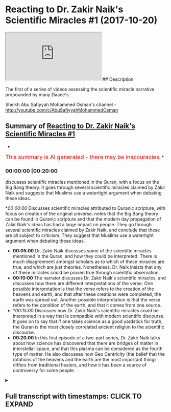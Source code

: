 # Reacting to Dr. Zakir Naik's Scientific Miracles #1 (2017-10-20)

<iframe loading='lazy' src='https://www.youtube.com/embed/3PWiCVjrOXE'></iframe>## Description

The first of a series of videos assessing the scientific miracle narrative propounded by many Daaee's . 

Sheikh Abu Safiyyah Mohammed Osman's channel - http://youtube.com/c/AbuSafiyyahMohammedOsman

## Summary of [Reacting to Dr. Zakir Naik's Scientific Miracles #1](https://www.youtube.com/watch?v=3PWiCVjrOXE)


*

<span style="color:red; font-size:125%">This summary is AI generated - there may be inaccuracies</span>. [](/)*

### <a onclick="modifyYTiframeseektime('1200')">00:00:00 [00:20:00</a>

 discusses scientific miracles mentioned in the Quran, with a focus on the Big Bang theory. It goes through several scientific miracles claimed by Zakir Naik and suggests that Muslims use a watertight argument when debating these ideas.

**<a onclick="modifyYTiframeseektime('0')">00:00:00</a>* Discusses scientific miracles attributed to Quranic scripture, with focus on creation of the original universe. notes that the Big Bang theory can be found in Quranic scripture and that the modern day propagation of Zakir Naik's ideas has had a large impact on people. They go through several scientific miracles claimed by Zakir Naik, and conclude that these are all subject to criticism. They suggest that Muslims use a watertight argument when debating these ideas.
* **<a onclick="modifyYTiframeseektime('300')">00:05:00</a>**  Dr. Zakir Naik discusses some of the scientific miracles mentioned in the Quran, and how they could be interpreted. There is much disagreement amongst scholars as to which of these miracles are true, and which are just theories. Nonetheless, Dr. Naik insists that any of these miracles could be proven true through scientific observation.
* **<a onclick="modifyYTiframeseektime('600')">00:10:00</a>** The narrator discusses Dr. Zakir Naik's scientific miracles, and discusses how there are different interpretations of the verse. One possible interpretation is that the verse refers to the creation of the heavens and earth, and that after these creations were completed, the earth was spread out. Another possible interpretation is that the verse refers to the condition of the earth, and that it comes from one source.
* **<a onclick="modifyYTiframeseektime('900')">00:15:00</a>* Discusses how Dr. Zakir Naik's scientific miracles could be interpreted in a way that is compatible with modern scientific discourse. It goes on to say that if one takes science as a good yardstick for truth, the Quran is the most closely correlated ancient religion to the scientific discourse.
* **<a onclick="modifyYTiframeseektime('1200')">00:20:00</a>** In this first episode of a two-part series, Dr. Zakir Naik talks about how science has discovered that there are bridges of matter in interstellar space, and that this plasma can be considered as the fourth type of matter. He also discusses how Geo Centricity (the belief that the rotations of the heavens and the earth are the most important thing) differs from traditional healers, and how it has been a source of controversy for some people.

<details><summary><h2>Full transcript with timestamps: CLICK TO EXPAND</h2></summary>

<a onclick="modifyYTiframeseektime('1)')">0:00:01 [Music]<\/a>
<a onclick="modifyYTiframeseektime('8)')">0:00:08 Jamia 30 miss Vilar another human is and<\/a>
<a onclick="modifyYTiframeseektime('12)')">0:00:12 gentlemen and welcome to our first<\/a>
<a onclick="modifyYTiframeseektime('14)')">0:00:14 episode of our assessment of the<\/a>
<a onclick="modifyYTiframeseektime('17)')">0:00:17 scientific miracles narrative basically<\/a>
<a onclick="modifyYTiframeseektime('20)')">0:00:20 as a precursor first of all let me<\/a>
<a onclick="modifyYTiframeseektime('23)')">0:00:23 introduce you I also fear how you do<\/a>
<a onclick="modifyYTiframeseektime('27)')">0:00:27 that I'm good not good to thank you know<\/a>
<a onclick="modifyYTiframeseektime('30)')">0:00:30 our pleasure man I've got another video<\/a>
<a onclick="modifyYTiframeseektime('32)')">0:00:32 of you in one of other videos welcome to<\/a>
<a onclick="modifyYTiframeseektime('37)')">0:00:37 just now what we're doing and before we<\/a>
<a onclick="modifyYTiframeseektime('39)')">0:00:39 start is what we're doing is we're going<\/a>
<a onclick="modifyYTiframeseektime('41)')">0:00:41 through systematically the claims made<\/a>
<a onclick="modifyYTiframeseektime('43)')">0:00:43 by both Muslim propagandists and<\/a>
<a onclick="modifyYTiframeseektime('45)')">0:00:45 non-muslim propagandists to try and<\/a>
<a onclick="modifyYTiframeseektime('48)')">0:00:48 assert that there is what they would<\/a>
<a onclick="modifyYTiframeseektime('50)')">0:00:50 refer to as a either scientific miracles<\/a>
<a onclick="modifyYTiframeseektime('53)')">0:00:53 of the Quran or be scientific errors of<\/a>
<a onclick="modifyYTiframeseektime('55)')">0:00:55 the Quran both of them use a very<\/a>
<a onclick="modifyYTiframeseektime('57)')">0:00:57 similar strategy in a sense I mean they<\/a>
<a onclick="modifyYTiframeseektime('59)')">0:00:59 go to the old exegesis is but it fi seer<\/a>
<a onclick="modifyYTiframeseektime('61)')">0:01:01 of the Quran and they try and pick out<\/a>
<a onclick="modifyYTiframeseektime('63)')">0:01:03 that which either goes in line with<\/a>
<a onclick="modifyYTiframeseektime('65)')">0:01:05 science or convict science what we're<\/a>
<a onclick="modifyYTiframeseektime('67)')">0:01:07 gonna do hopefully to start off with is<\/a>
<a onclick="modifyYTiframeseektime('70)')">0:01:10 discuss or just refer you guys actually<\/a>
<a onclick="modifyYTiframeseektime('72)')">0:01:12 to something we've already done with<\/a>
<a onclick="modifyYTiframeseektime('73)')">0:01:13 support sabore admins who's who's kind<\/a>
<a onclick="modifyYTiframeseektime('77)')">0:01:17 of Iman known for his<\/a>
<a onclick="modifyYTiframeseektime('80)')">0:01:20 polemics against evolutionists and is<\/a>
<a onclick="modifyYTiframeseektime('83)')">0:01:23 the base with the evolutionists well we<\/a>
<a onclick="modifyYTiframeseektime('85)')">0:01:25 kind of to kind of conclude what he said<\/a>
<a onclick="modifyYTiframeseektime('87)')">0:01:27 we we concluded that in terms of science<\/a>
<a onclick="modifyYTiframeseektime('90)')">0:01:30 in the philosophy of science the highest<\/a>
<a onclick="modifyYTiframeseektime('92)')">0:01:32 form of site or the strongest science<\/a>
<a onclick="modifyYTiframeseektime('94)')">0:01:34 you could say is observational science<\/a>
<a onclick="modifyYTiframeseektime('96)')">0:01:36 so if you have a vase and you drop a<\/a>
<a onclick="modifyYTiframeseektime('98)')">0:01:38 vase and the vase breaks this is<\/a>
<a onclick="modifyYTiframeseektime('100)')">0:01:40 something which is observationally true<\/a>
<a onclick="modifyYTiframeseektime('102)')">0:01:42 we can see it it's an observation right<\/a>
<a onclick="modifyYTiframeseektime('104)')">0:01:44 now how the vase breaks in terms of the<\/a>
<a onclick="modifyYTiframeseektime('107)')">0:01:47 theory of gravity or theories of gravity<\/a>
<a onclick="modifyYTiframeseektime('109)')">0:01:49 doesn't that's that's changed you know<\/a>
<a onclick="modifyYTiframeseektime('112)')">0:01:52 it was first Newtonian understanding and<\/a>
<a onclick="modifyYTiframeseektime('114)')">0:01:54 then an Italian saying for example right<\/a>
<a onclick="modifyYTiframeseektime('115)')">0:01:55 so theories are not as strong as<\/a>
<a onclick="modifyYTiframeseektime('118)')">0:01:58 observations but even observations we<\/a>
<a onclick="modifyYTiframeseektime('120)')">0:02:00 concluded can change as well and one of<\/a>
<a onclick="modifyYTiframeseektime('122)')">0:02:02 those examples as the Sun it was<\/a>
<a onclick="modifyYTiframeseektime('125)')">0:02:05 observed to be static irrespective to<\/a>
<a onclick="modifyYTiframeseektime('127)')">0:02:07 the earth and then it was observed to<\/a>
<a onclick="modifyYTiframeseektime('128)')">0:02:08 have its own rotation around itself and<\/a>
<a onclick="modifyYTiframeseektime('130)')">0:02:10 in the Milky Way so the point being<\/a>
<a onclick="modifyYTiframeseektime('132)')">0:02:12 everything in science can be criticized<\/a>
<a onclick="modifyYTiframeseektime('134)')">0:02:14 and science is not incorrigible in the<\/a>
<a onclick="modifyYTiframeseektime('136)')">0:02:16 sense that it can change so that's the<\/a>
<a onclick="modifyYTiframeseektime('139)')">0:02:19 first really important point that we<\/a>
<a onclick="modifyYTiframeseektime('141)')">0:02:21 have to make when we're discussing these<\/a>
<a onclick="modifyYTiframeseektime('142)')">0:02:22 things now the thing is what has<\/a>
<a onclick="modifyYTiframeseektime('144)')">0:02:24 happened is there was a person name is<\/a>
<a onclick="modifyYTiframeseektime('146)')">0:02:26 Morris aqua I wrote a book which was he<\/a>
<a onclick="modifyYTiframeseektime('150)')">0:02:30 was a french egyptologist and he went to<\/a>
<a onclick="modifyYTiframeseektime('152)')">0:02:32 egypt and these things and he found<\/a>
<a onclick="modifyYTiframeseektime('153)')">0:02:33 ramesses ii body and yeah and all these<\/a>
<a onclick="modifyYTiframeseektime('156)')">0:02:36 things I read his book why it's me what<\/a>
<a onclick="modifyYTiframeseektime('158)')">0:02:38 his book was called as the Bible Quran<\/a>
<a onclick="modifyYTiframeseektime('161)')">0:02:41 and science and it was a comparison to<\/a>
<a onclick="modifyYTiframeseektime('163)')">0:02:43 Quran the Bible and the scientific<\/a>
<a onclick="modifyYTiframeseektime('165)')">0:02:45 method and what's happened is this has<\/a>
<a onclick="modifyYTiframeseektime('167)')">0:02:47 been translated into what was referred<\/a>
<a onclick="modifyYTiframeseektime('169)')">0:02:49 to as book war isn't yeah and probably<\/a>
<a onclick="modifyYTiframeseektime('172)')">0:02:52 the biggest advocate of his books or his<\/a>
<a onclick="modifyYTiframeseektime('175)')">0:02:55 kind of material is Dow a material is<\/a>
<a onclick="modifyYTiframeseektime('177)')">0:02:57 zakian like you everyone probably knows<\/a>
<a onclick="modifyYTiframeseektime('179)')">0:02:59 who I'm talking about second I guess<\/a>
<a onclick="modifyYTiframeseektime('180)')">0:03:00 really if not the most one of the most<\/a>
<a onclick="modifyYTiframeseektime('182)')">0:03:02 influential the most affluent role<\/a>
<a onclick="modifyYTiframeseektime('183)')">0:03:03 propagates over slap in terms of the DAO<\/a>
<a onclick="modifyYTiframeseektime('187)')">0:03:07 world<\/a>
<a onclick="modifyYTiframeseektime('189)')">0:03:09 when I say influence I mean effect on<\/a>
<a onclick="modifyYTiframeseektime('191)')">0:03:11 people he's had the most effect on<\/a>
<a onclick="modifyYTiframeseektime('192)')">0:03:12 people in terms of the Dawa and probably<\/a>
<a onclick="modifyYTiframeseektime('195)')">0:03:15 the whole of the world now for this<\/a>
<a onclick="modifyYTiframeseektime('197)')">0:03:17 reason we're going to use the zakir naik<\/a>
<a onclick="modifyYTiframeseektime('198)')">0:03:18 template and we're gonna go through some<\/a>
<a onclick="modifyYTiframeseektime('200)')">0:03:20 of the things that he's he said we're<\/a>
<a onclick="modifyYTiframeseektime('202)')">0:03:22 going to scrutinize it but we're also<\/a>
<a onclick="modifyYTiframeseektime('204)')">0:03:24 going to see what other people have said<\/a>
<a onclick="modifyYTiframeseektime('207)')">0:03:27 on the other side who scrutinized it in<\/a>
<a onclick="modifyYTiframeseektime('209)')">0:03:29 a way which we believe is also unfair<\/a>
<a onclick="modifyYTiframeseektime('210)')">0:03:30 and that way we're trying to what we're<\/a>
<a onclick="modifyYTiframeseektime('212)')">0:03:32 trying to promote here is a watertight<\/a>
<a onclick="modifyYTiframeseektime('215)')">0:03:35 argument which we can use as Muslims in<\/a>
<a onclick="modifyYTiframeseektime('217)')">0:03:37 the Dawa but also to kind of understand<\/a>
<a onclick="modifyYTiframeseektime('220)')">0:03:40 this whole phenomena in and of itself<\/a>
<a onclick="modifyYTiframeseektime('221)')">0:03:41 whereby is gonna be very difficult for<\/a>
<a onclick="modifyYTiframeseektime('224)')">0:03:44 people to try and unpack it and to try<\/a>
<a onclick="modifyYTiframeseektime('226)')">0:03:46 and say this is wrong right so what<\/a>
<a onclick="modifyYTiframeseektime('228)')">0:03:48 we're going to be doing is we're going<\/a>
<a onclick="modifyYTiframeseektime('229)')">0:03:49 to be referencing the classical<\/a>
<a onclick="modifyYTiframeseektime('231)')">0:03:51 definition meaning the classic or exergy<\/a>
<a onclick="modifyYTiframeseektime('232)')">0:03:52 disease right because they cannot have<\/a>
<a onclick="modifyYTiframeseektime('235)')">0:03:55 been impacted by the scientific<\/a>
<a onclick="modifyYTiframeseektime('236)')">0:03:56 narrative by virtue of the fact that<\/a>
<a onclick="modifyYTiframeseektime('238)')">0:03:58 they came before science had discovered<\/a>
<a onclick="modifyYTiframeseektime('240)')">0:04:00 things about science we're also going to<\/a>
<a onclick="modifyYTiframeseektime('243)')">0:04:03 go systematically through the supposed<\/a>
<a onclick="modifyYTiframeseektime('246)')">0:04:06 scientific miracles in a thematic way so<\/a>
<a onclick="modifyYTiframeseektime('249)')">0:04:09 in the first episode we're doing today<\/a>
<a onclick="modifyYTiframeseektime('250)')">0:04:10 is about creation of the original so<\/a>
<a onclick="modifyYTiframeseektime('252)')">0:04:12 let's get straight into this right let's<\/a>
<a onclick="modifyYTiframeseektime('255)')">0:04:15 see first of all was I can like has to<\/a>
<a onclick="modifyYTiframeseektime('257)')">0:04:17 say about the creations of the heavens<\/a>
<a onclick="modifyYTiframeseektime('260)')">0:04:20 and the earth and let's see what<\/a>
<a onclick="modifyYTiframeseektime('261)')">0:04:21 well actually we can make of this there<\/a>
<a onclick="modifyYTiframeseektime('264)')">0:04:24 was a second D separation which gave<\/a>
<a onclick="modifyYTiframeseektime('267)')">0:04:27 rise to galaxies the stars the planets<\/a>
<a onclick="modifyYTiframeseektime('271)')">0:04:31 the Sun the moon and the earth on which<\/a>
<a onclick="modifyYTiframeseektime('274)')">0:04:34 we live this we call as the Big Bang the<\/a>
<a onclick="modifyYTiframeseektime('277)')">0:04:37 glorious quran mentions this in a<\/a>
<a onclick="modifyYTiframeseektime('281)')">0:04:41 nutshell 1400 years ago insomnia chapter<\/a>
<a onclick="modifyYTiframeseektime('285)')">0:04:45 number 21 what's the matter T so as you<\/a>
<a onclick="modifyYTiframeseektime('288)')">0:04:48 can see here he's talking about the Big<\/a>
<a onclick="modifyYTiframeseektime('290)')">0:04:50 Bang and and his his claim is that the<\/a>
<a onclick="modifyYTiframeseektime('292)')">0:04:52 Big Bang can be found in the Quranic<\/a>
<a onclick="modifyYTiframeseektime('294)')">0:04:54 discourse yeah what's your position on<\/a>
<a onclick="modifyYTiframeseektime('296)')">0:04:56 how do you think I think it's important<\/a>
<a onclick="modifyYTiframeseektime('298)')">0:04:58 before we go into that to talk briefly<\/a>
<a onclick="modifyYTiframeseektime('299)')">0:04:59 about how we should view the modern day<\/a>
<a onclick="modifyYTiframeseektime('302)')">0:05:02 scientific theory in comparison with the<\/a>
<a onclick="modifyYTiframeseektime('304)')">0:05:04 Quran and I and I think the reality is<\/a>
<a onclick="modifyYTiframeseektime('306)')">0:05:06 that to place a fundamental guiding<\/a>
<a onclick="modifyYTiframeseektime('308)')">0:05:08 overarching principle would be to say<\/a>
<a onclick="modifyYTiframeseektime('310)')">0:05:10 that you know this is something between<\/a>
<a onclick="modifyYTiframeseektime('312)')">0:05:12 three opposites the hub the truth is<\/a>
<a onclick="modifyYTiframeseektime('314)')">0:05:14 always in the middle yeah and you know<\/a>
<a onclick="modifyYTiframeseektime('316)')">0:05:16 many of the orbital principles are<\/a>
<a onclick="modifyYTiframeseektime('317)')">0:05:17 mentioned by scholars who specialized<\/a>
<a onclick="modifyYTiframeseektime('319)')">0:05:19 interfere and what we call it have said<\/a>
<a onclick="modifyYTiframeseektime('321)')">0:05:21 an enemy or the scientific<\/a>
<a onclick="modifyYTiframeseektime('322)')">0:05:22 have said which we see being propagated<\/a>
<a onclick="modifyYTiframeseektime('324)')">0:05:24 for many to add many colors of its lamps<\/a>
<a onclick="modifyYTiframeseektime('326)')">0:05:26 such a sucking like and the summary is<\/a>
<a onclick="modifyYTiframeseektime('330)')">0:05:30 that if there are something and you<\/a>
<a onclick="modifyYTiframeseektime('331)')">0:05:31 covered this I think we support that if<\/a>
<a onclick="modifyYTiframeseektime('333)')">0:05:33 there is something which is an<\/a>
<a onclick="modifyYTiframeseektime('334)')">0:05:34 undeniable scientific truth or reality<\/a>
<a onclick="modifyYTiframeseektime('336)')">0:05:36 or observation and it's unquestionable<\/a>
<a onclick="modifyYTiframeseektime('339)')">0:05:39 and it's proven and accepted and agreed<\/a>
<a onclick="modifyYTiframeseektime('342)')">0:05:42 upon then the iron question may be may<\/a>
<a onclick="modifyYTiframeseektime('345)')">0:05:45 be interpreted accordingly it may be<\/a>
<a onclick="modifyYTiframeseektime('346)')">0:05:46 accepted accordingly then it's possible<\/a>
<a onclick="modifyYTiframeseektime('348)')">0:05:48 if we can do that and we can interpret<\/a>
<a onclick="modifyYTiframeseektime('350)')">0:05:50 accordingly but we cannot unequivocally<\/a>
<a onclick="modifyYTiframeseektime('352)')">0:05:52 state that this is what Allah meant in<\/a>
<a onclick="modifyYTiframeseektime('354)')">0:05:54 this ayah and it's important to not say<\/a>
<a onclick="modifyYTiframeseektime('357)')">0:05:57 this because we haven't got a clear text<\/a>
<a onclick="modifyYTiframeseektime('359)')">0:05:59 that says Allah meant to say this right<\/a>
<a onclick="modifyYTiframeseektime('361)')">0:06:01 so for example taking this area in<\/a>
<a onclick="modifyYTiframeseektime('364)')">0:06:04 chapter 21 verse 13 right first of all<\/a>
<a onclick="modifyYTiframeseektime('366)')">0:06:06 is there any deficit which correspond to<\/a>
<a onclick="modifyYTiframeseektime('368)')">0:06:08 there to the Big Bang you see a lot many<\/a>
<a onclick="modifyYTiframeseektime('372)')">0:06:12 of them occur soon many of the scholars<\/a>
<a onclick="modifyYTiframeseektime('373)')">0:06:13 have spoken about Zion and there isn't a<\/a>
<a onclick="modifyYTiframeseektime('375)')">0:06:15 one single agreed-upon<\/a>
<a onclick="modifyYTiframeseektime('378)')">0:06:18 interpretation of this I even back in<\/a>
<a onclick="modifyYTiframeseektime('379)')">0:06:19 the day even back you know a thousand<\/a>
<a onclick="modifyYTiframeseektime('381)')">0:06:21 years ago he mentioned he stuffs a very<\/a>
<a onclick="modifyYTiframeseektime('383)')">0:06:23 famous stuff says quality of certain<\/a>
<a onclick="modifyYTiframeseektime('385)')">0:06:25 Kabir he says that he mentions roughly<\/a>
<a onclick="modifyYTiframeseektime('387)')">0:06:27 about four or five different types of<\/a>
<a onclick="modifyYTiframeseektime('388)')">0:06:28 stuff said one of them is that a loss<\/a>
<a onclick="modifyYTiframeseektime('391)')">0:06:31 paralysis can a terror attack on a human<\/a>
<a onclick="modifyYTiframeseektime('394)')">0:06:34 that the heavens and the earth were a<\/a>
<a onclick="modifyYTiframeseektime('396)')">0:06:36 single entity a single entity perfect<\/a>
<a onclick="modifyYTiframeseektime('399)')">0:06:39 upon our home a feta is the opposite of<\/a>
<a onclick="modifyYTiframeseektime('401)')">0:06:41 rot so that's all is to join something<\/a>
<a onclick="modifyYTiframeseektime('403)')">0:06:43 together and fess up and this is of<\/a>
<a onclick="modifyYTiframeseektime('405)')">0:06:45 course in speaking in Arabic language<\/a>
<a onclick="modifyYTiframeseektime('406)')">0:06:46 reticles to take it apart<\/a>
<a onclick="modifyYTiframeseektime('408)')">0:06:48 yep so this is one interpretation given<\/a>
<a onclick="modifyYTiframeseektime('411)')">0:06:51 and he quotes from even our birthday<\/a>
<a onclick="modifyYTiframeseektime('413)')">0:06:53 famous companion and others from the<\/a>
<a onclick="modifyYTiframeseektime('415)')">0:06:55 early generation had this how had this<\/a>
<a onclick="modifyYTiframeseektime('417)')">0:06:57 opinion the other quite famous opinion<\/a>
<a onclick="modifyYTiframeseektime('420)')">0:07:00 on this ayah and this is the according<\/a>
<a onclick="modifyYTiframeseektime('422)')">0:07:02 to the majority of the people of<\/a>
<a onclick="modifyYTiframeseektime('424)')">0:07:04 tashera's is that the heavens and the<\/a>
<a onclick="modifyYTiframeseektime('425)')">0:07:05 earth<\/a>
<a onclick="modifyYTiframeseektime('426)')">0:07:06 they were joined together they were one<\/a>
<a onclick="modifyYTiframeseektime('428)')">0:07:08 thing in terms in reference to its<\/a>
<a onclick="modifyYTiframeseektime('431)')">0:07:11 hardness and reference to his<\/a>
<a onclick="modifyYTiframeseektime('432)')">0:07:12 perfectness yeah and then I lost one ton<\/a>
<a onclick="modifyYTiframeseektime('435)')">0:07:15 separated between them by all via the<\/a>
<a onclick="modifyYTiframeseektime('437)')">0:07:17 characteristics so he gave the heavens<\/a>
<a onclick="modifyYTiframeseektime('439)')">0:07:19 or the sky<\/a>
<a onclick="modifyYTiframeseektime('440)')">0:07:20 as we refer to it the sky or over the<\/a>
<a onclick="modifyYTiframeseektime('442)')">0:07:22 earth the characteristic of having rain<\/a>
<a onclick="modifyYTiframeseektime('445)')">0:07:25 and raining and ardour the earth by<\/a>
<a onclick="modifyYTiframeseektime('448)')">0:07:28 letting plantation and growth grown it<\/a>
<a onclick="modifyYTiframeseektime('450)')">0:07:30 yeah and this supported by the following<\/a>
<a onclick="modifyYTiframeseektime('452)')">0:07:32 I that comes after or dynamically shape<\/a>
<a onclick="modifyYTiframeseektime('455)')">0:07:35 were<\/a>
<a onclick="modifyYTiframeseektime('456)')">0:07:36 we made everything and we make<\/a>
<a onclick="modifyYTiframeseektime('459)')">0:07:39 everything from water every living thing<\/a>
<a onclick="modifyYTiframeseektime('461)')">0:07:41 from water so every living thing has a<\/a>
<a onclick="modifyYTiframeseektime('463)')">0:07:43 characteristic that it has water in it<\/a>
<a onclick="modifyYTiframeseektime('465)')">0:07:45 and this propagated and it is supported<\/a>
<a onclick="modifyYTiframeseektime('467)')">0:07:47 by many many of them officer on another<\/a>
<a onclick="modifyYTiframeseektime('469)')">0:07:49 interpretation given by Abu Salim else<\/a>
<a onclick="modifyYTiframeseektime('471)')">0:07:51 for honey<\/a>
<a onclick="modifyYTiframeseektime('472)')">0:07:52 is that what feta could mean it could<\/a>
<a onclick="modifyYTiframeseektime('475)')">0:07:55 mean a metaphor meaning that something<\/a>
<a onclick="modifyYTiframeseektime('477)')">0:07:57 was not something was created something<\/a>
<a onclick="modifyYTiframeseektime('479)')">0:07:59 was created out of nothing so here you<\/a>
<a onclick="modifyYTiframeseektime('481)')">0:08:01 see fit erotic erotica escort esposa<\/a>
<a onclick="modifyYTiframeseektime('495)')">0:08:15 that the Quran is referencing definitely<\/a>
<a onclick="modifyYTiframeseektime('497)')">0:08:17 very plain as I said earlier we cannot<\/a>
<a onclick="modifyYTiframeseektime('499)')">0:08:19 say this we cannot say this and you know<\/a>
<a onclick="modifyYTiframeseektime('501)')">0:08:21 the you know the Quran Allah sponsor and<\/a>
<a onclick="modifyYTiframeseektime('504)')">0:08:24 I didn't reveal the Quran to be a book<\/a>
<a onclick="modifyYTiframeseektime('506)')">0:08:26 of scientific theory a book that can it<\/a>
<a onclick="modifyYTiframeseektime('508)')">0:08:28 be a plot scientific theory didn't<\/a>
<a onclick="modifyYTiframeseektime('510)')">0:08:30 rejected its revealed as a book to guide<\/a>
<a onclick="modifyYTiframeseektime('512)')">0:08:32 us or goddess the Muslims to be a<\/a>
<a onclick="modifyYTiframeseektime('514)')">0:08:34 guidance for mankind to the earth but at<\/a>
<a onclick="modifyYTiframeseektime('516)')">0:08:36 the same time it can be interpreted in<\/a>
<a onclick="modifyYTiframeseektime('519)')">0:08:39 that way it can be interpreted in that<\/a>
<a onclick="modifyYTiframeseektime('520)')">0:08:40 way if if this scientific theory in and<\/a>
<a onclick="modifyYTiframeseektime('523)')">0:08:43 off itself is is a reality a truth yeah<\/a>
<a onclick="modifyYTiframeseektime('525)')">0:08:45 okay and this is called the contentious<\/a>
<a onclick="modifyYTiframeseektime('527)')">0:08:47 point in of itself right and if there is<\/a>
<a onclick="modifyYTiframeseektime('529)')">0:08:49 space to be interpreted and we have this<\/a>
<a onclick="modifyYTiframeseektime('531)')">0:08:51 interpretation in the past then if<\/a>
<a onclick="modifyYTiframeseektime('533)')">0:08:53 possibly it could be but we cannot state<\/a>
<a onclick="modifyYTiframeseektime('535)')">0:08:55 that this is what we cannot have the<\/a>
<a onclick="modifyYTiframeseektime('537)')">0:08:57 cannot say that this is definitely what<\/a>
<a onclick="modifyYTiframeseektime('539)')">0:08:59 Allah MIT in decide right and obviously<\/a>
<a onclick="modifyYTiframeseektime('541)')">0:09:01 if we do there's the problem of ok-lau<\/a>
<a onclick="modifyYTiframeseektime('543)')">0:09:03 of where we say the Big Bang model is is<\/a>
<a onclick="modifyYTiframeseektime('546)')">0:09:06 the popular model of today tomorrow they<\/a>
<a onclick="modifyYTiframeseektime('548)')">0:09:08 change it to another moment exactly and<\/a>
<a onclick="modifyYTiframeseektime('549)')">0:09:09 this is continually change around so<\/a>
<a onclick="modifyYTiframeseektime('551)')">0:09:11 when we accept it today we might reject<\/a>
<a onclick="modifyYTiframeseektime('552)')">0:09:12 the one tomorrow and physically so<\/a>
<a onclick="modifyYTiframeseektime('554)')">0:09:14 incredibly is incredibly fluid<\/a>
<a onclick="modifyYTiframeseektime('555)')">0:09:15 absolutely paradigm shifts and things<\/a>
<a onclick="modifyYTiframeseektime('557)')">0:09:17 yeah so happens every day yeah it<\/a>
<a onclick="modifyYTiframeseektime('559)')">0:09:19 happens almost on a let's say decade<\/a>
<a onclick="modifyYTiframeseektime('561)')">0:09:21 basis yeah a level books and physics<\/a>
<a onclick="modifyYTiframeseektime('563)')">0:09:23 were completely different to maybe<\/a>
<a onclick="modifyYTiframeseektime('565)')">0:09:25 twenty years ago yeah<\/a>
<a onclick="modifyYTiframeseektime('566)')">0:09:26 ships are coming let's let's go to the<\/a>
<a onclick="modifyYTiframeseektime('569)')">0:09:29 other the other things the other thing<\/a>
<a onclick="modifyYTiframeseektime('570)')">0:09:30 that was commonly mentioned is essa was<\/a>
<a onclick="modifyYTiframeseektime('572)')">0:09:32 some a benign had be a Donnellan was on<\/a>
<a onclick="modifyYTiframeseektime('574)')">0:09:34 him that they insert the very edge up to<\/a>
<a onclick="modifyYTiframeseektime('576)')">0:09:36 fifty one of the Quran yeah first force<\/a>
<a onclick="modifyYTiframeseektime('578)')">0:09:38 of the heaven has been created with<\/a>
<a onclick="modifyYTiframeseektime('580)')">0:09:40 power and we are steadily expanding it<\/a>
<a onclick="modifyYTiframeseektime('582)')">0:09:42 you<\/a>
<a onclick="modifyYTiframeseektime('582)')">0:09:42 notice the correct translation it could<\/a>
<a onclick="modifyYTiframeseektime('585)')">0:09:45 be interpreted as a again this<\/a>
<a onclick="modifyYTiframeseektime('587)')">0:09:47 difference of opinion as to what aid<\/a>
<a onclick="modifyYTiframeseektime('588)')">0:09:48 what does aid me here we're in the moon<\/a>
<a onclick="modifyYTiframeseektime('591)')">0:09:51 and we are indeed as you said expanding<\/a>
<a onclick="modifyYTiframeseektime('594)')">0:09:54 it some of them for children have<\/a>
<a onclick="modifyYTiframeseektime('595)')">0:09:55 mentioned star support to be a quotes<\/a>
<a onclick="modifyYTiframeseektime('597)')">0:09:57 that there are a number of different<\/a>
<a onclick="modifyYTiframeseektime('599)')">0:09:59 temptations given Muhajiroun<\/a>
<a onclick="modifyYTiframeseektime('600)')">0:10:00 pardon we are able we are able we are<\/a>
<a onclick="modifyYTiframeseektime('602)')">0:10:02 all powerful and Joha d says that the<\/a>
<a onclick="modifyYTiframeseektime('605)')">0:10:05 best meaning of this is that we are not<\/a>
<a onclick="modifyYTiframeseektime('607)')">0:10:07 in need of anyone and we are powerful so<\/a>
<a onclick="modifyYTiframeseektime('609)')">0:10:09 he drove heavy here has encompassed all<\/a>
<a onclick="modifyYTiframeseektime('611)')">0:10:11 of the previous interpretations given<\/a>
<a onclick="modifyYTiframeseektime('613)')">0:10:13 into one particular one particular poll<\/a>
<a onclick="modifyYTiframeseektime('615)')">0:10:15 one particular opinion so it's not<\/a>
<a onclick="modifyYTiframeseektime('617)')">0:10:17 necessarily that we are expending okay<\/a>
<a onclick="modifyYTiframeseektime('620)')">0:10:20 in fact the strongest apenas that we are<\/a>
<a onclick="modifyYTiframeseektime('622)')">0:10:22 all able we are all powerful and is<\/a>
<a onclick="modifyYTiframeseektime('624)')">0:10:24 there any contradiction between those<\/a>
<a onclick="modifyYTiframeseektime('625)')">0:10:25 good could someone theoretically believe<\/a>
<a onclick="modifyYTiframeseektime('627)')">0:10:27 in both of those in able and absolutely<\/a>
<a onclick="modifyYTiframeseektime('629)')">0:10:29 absolutely compromise see is that here<\/a>
<a onclick="modifyYTiframeseektime('631)')">0:10:31 is what's a map when i have been almost<\/a>
<a onclick="modifyYTiframeseektime('633)')">0:10:33 young so it doesn't say what some at<\/a>
<a onclick="modifyYTiframeseektime('635)')">0:10:35 dunya but an abrasion win element so<\/a>
<a onclick="modifyYTiframeseektime('637)')">0:10:37 yeah so the the it off out the atom a<\/a>
<a onclick="modifyYTiframeseektime('640)')">0:10:40 definitely they don't have dunya because<\/a>
<a onclick="modifyYTiframeseektime('643)')">0:10:43 we know that somatic dunya is pollutant<\/a>
<a onclick="modifyYTiframeseektime('645)')">0:10:45 bulk yeah is where you find any stars<\/a>
<a onclick="modifyYTiframeseektime('647)')">0:10:47 right yeah a summer so you can translate<\/a>
<a onclick="modifyYTiframeseektime('649)')">0:10:49 how you translate that it's possibly<\/a>
<a onclick="modifyYTiframeseektime('651)')">0:10:51 universe or because the thing is yeah i<\/a>
<a onclick="modifyYTiframeseektime('652)')">0:10:52 mean i don't want to do that myself but<\/a>
<a onclick="modifyYTiframeseektime('654)')">0:10:54 the point is I'm saying I was so mad<\/a>
<a onclick="modifyYTiframeseektime('657)')">0:10:57 it's not saying what's the matter dunya<\/a>
<a onclick="modifyYTiframeseektime('658)')">0:10:58 so it's not saying this worldly this but<\/a>
<a onclick="modifyYTiframeseektime('660)')">0:11:00 the sky this thing above us above and<\/a>
<a onclick="modifyYTiframeseektime('664)')">0:11:04 this is from again the principles of<\/a>
<a onclick="modifyYTiframeseektime('665)')">0:11:05 tusser because here now Allah says<\/a>
<a onclick="modifyYTiframeseektime('667)')">0:11:07 Watson so there's a leaf and there's a<\/a>
<a onclick="modifyYTiframeseektime('669)')">0:11:09 lamp before the word simmer and<\/a>
<a onclick="modifyYTiframeseektime('671)')">0:11:11 intercede all sort of said we say turn<\/a>
<a onclick="modifyYTiframeseektime('673)')">0:11:13 yeah and it doesn't remove their<\/a>
<a onclick="modifyYTiframeseektime('674)')">0:11:14 generality right so it could possibly<\/a>
<a onclick="modifyYTiframeseektime('676)')">0:11:16 encompass all for this all of these<\/a>
<a onclick="modifyYTiframeseektime('678)')">0:11:18 things okay so could could me all the<\/a>
<a onclick="modifyYTiframeseektime('680)')">0:11:20 seven heavens<\/a>
<a onclick="modifyYTiframeseektime('681)')">0:11:21 it could mean all of these not for you<\/a>
<a onclick="modifyYTiframeseektime('682)')">0:11:22 to restrict it to one particular thing<\/a>
<a onclick="modifyYTiframeseektime('684)')">0:11:24 again you need a clear text on this<\/a>
<a onclick="modifyYTiframeseektime('685)')">0:11:25 right which so once again it's an<\/a>
<a onclick="modifyYTiframeseektime('687)')">0:11:27 interesting verse it could correlate to<\/a>
<a onclick="modifyYTiframeseektime('690)')">0:11:30 what's going on according to the theory<\/a>
<a onclick="modifyYTiframeseektime('691)')">0:11:31 oh we can't be too sure about that we<\/a>
<a onclick="modifyYTiframeseektime('693)')">0:11:33 shouldn't use that to propagate<\/a>
<a onclick="modifyYTiframeseektime('694)')">0:11:34 absolutely absolutely you know because<\/a>
<a onclick="modifyYTiframeseektime('695)')">0:11:35 again there are different of different<\/a>
<a onclick="modifyYTiframeseektime('697)')">0:11:37 options given but amorphous you know on<\/a>
<a onclick="modifyYTiframeseektime('698)')">0:11:38 this and even just from the Arabic<\/a>
<a onclick="modifyYTiframeseektime('700)')">0:11:40 language we can say that this doesn't<\/a>
<a onclick="modifyYTiframeseektime('701)')">0:11:41 cannot restrict it to this particular<\/a>
<a onclick="modifyYTiframeseektime('702)')">0:11:42 meaning and as if we restricted the<\/a>
<a onclick="modifyYTiframeseektime('704)')">0:11:44 Quran to something okay on the other<\/a>
<a onclick="modifyYTiframeseektime('706)')">0:11:46 hand though we have some people who<\/a>
<a onclick="modifyYTiframeseektime('707)')">0:11:47 maybe let's say trying to attack Islam<\/a>
<a onclick="modifyYTiframeseektime('709)')">0:11:49 yeah so let me give you this this one<\/a>
<a onclick="modifyYTiframeseektime('712)')">0:11:52 particular person<\/a>
<a onclick="modifyYTiframeseektime('712)')">0:11:52 the internet he said that the one that<\/a>
<a onclick="modifyYTiframeseektime('714)')">0:11:54 actually he lists says one of the<\/a>
<a onclick="modifyYTiframeseektime('716)')">0:11:56 reasons why he left Islam and he says<\/a>
<a onclick="modifyYTiframeseektime('718)')">0:11:58 that Islam advocates that the earth was<\/a>
<a onclick="modifyYTiframeseektime('721)')">0:12:01 created before the heaven yeah so and<\/a>
<a onclick="modifyYTiframeseektime('723)')">0:12:03 obviously he quotes the verse develop a<\/a>
<a onclick="modifyYTiframeseektime('727)')">0:12:07 lock on metallurgy mathematics oh I<\/a>
<a onclick="modifyYTiframeseektime('728)')">0:12:08 understand why he's the one who created<\/a>
<a onclick="modifyYTiframeseektime('731)')">0:12:11 all did everything in the earth then he<\/a>
<a onclick="modifyYTiframeseektime('732)')">0:12:12 turned to Devin and he made him to seven<\/a>
<a onclick="modifyYTiframeseektime('734)')">0:12:14 heaven he also sort of four cylinders<\/a>
<a onclick="modifyYTiframeseektime('736)')">0:12:16 from here yeah so the point here is is<\/a>
<a onclick="modifyYTiframeseektime('738)')">0:12:18 this the only interpretation we have<\/a>
<a onclick="modifyYTiframeseektime('740)')">0:12:20 again this this particular and sort of<\/a>
<a onclick="modifyYTiframeseektime('744)')">0:12:24 facilities as well a number place in the<\/a>
<a onclick="modifyYTiframeseektime('745)')">0:12:25 Quran this isn't the only interpretation<\/a>
<a onclick="modifyYTiframeseektime('747)')">0:12:27 given right this isn't enter only<\/a>
<a onclick="modifyYTiframeseektime('748)')">0:12:28 interpolation given by the classical<\/a>
<a onclick="modifyYTiframeseektime('750)')">0:12:30 scholars you have for example a Lucy he<\/a>
<a onclick="modifyYTiframeseektime('751)')">0:12:31 says in his guitar or in my oral Melanie<\/a>
<a onclick="modifyYTiframeseektime('753)')">0:12:33 he gives this interpretation then Allah<\/a>
<a onclick="modifyYTiframeseektime('756)')">0:12:36 intended to create the heavens yeah this<\/a>
<a onclick="modifyYTiframeseektime('758)')">0:12:38 is one interpretation given even if your<\/a>
<a onclick="modifyYTiframeseektime('760)')">0:12:40 theory is quite interestingly he points<\/a>
<a onclick="modifyYTiframeseektime('762)')">0:12:42 out something quite interesting he says<\/a>
<a onclick="modifyYTiframeseektime('764)')">0:12:44 a buddy who was from the fourth<\/a>
<a onclick="modifyYTiframeseektime('765)')">0:12:45 generation and he was considered as<\/a>
<a onclick="modifyYTiframeseektime('766)')">0:12:46 really the father of all of them force<\/a>
<a onclick="modifyYTiframeseektime('768)')">0:12:48 it on the people who the scholars to<\/a>
<a onclick="modifyYTiframeseektime('770)')">0:12:50 explain the Quran he says that iturra de<\/a>
<a onclick="modifyYTiframeseektime('773)')">0:12:53 who again was from the self is<\/a>
<a onclick="modifyYTiframeseektime('774)')">0:12:54 second-generation tabby a follower he<\/a>
<a onclick="modifyYTiframeseektime('777)')">0:12:57 differed with them and he said he<\/a>
<a onclick="modifyYTiframeseektime('779)')">0:12:59 differed with some of the other officer<\/a>
<a onclick="modifyYTiframeseektime('781)')">0:13:01 on a scholarship session he said that in<\/a>
<a onclick="modifyYTiframeseektime('783)')">0:13:03 fact this shows that the earth was<\/a>
<a onclick="modifyYTiframeseektime('785)')">0:13:05 created after the heavens it says oh it<\/a>
<a onclick="modifyYTiframeseektime('792)')">0:13:12 doesn't say and then he created and<\/a>
<a onclick="modifyYTiframeseektime('794)')">0:13:14 again this is also another interesting<\/a>
<a onclick="modifyYTiframeseektime('795)')">0:13:15 thing that Nikita and others mentioned<\/a>
<a onclick="modifyYTiframeseektime('797)')">0:13:17 it was a again in machine theorem Quran<\/a>
<a onclick="modifyYTiframeseektime('801)')">0:13:21 that it could mean that thumber here in<\/a>
<a onclick="modifyYTiframeseektime('804)')">0:13:24 Arabic some we roughly translated to<\/a>
<a onclick="modifyYTiframeseektime('806)')">0:13:26 mean as often it doesn't necessarily<\/a>
<a onclick="modifyYTiframeseektime('809)')">0:13:29 mean it happened this action before it<\/a>
<a onclick="modifyYTiframeseektime('811)')">0:13:31 happened after or the section after<\/a>
<a onclick="modifyYTiframeseektime('812)')">0:13:32 happened before it could mean that when<\/a>
<a onclick="modifyYTiframeseektime('814)')">0:13:34 you speak it's as if you were given 30<\/a>
<a onclick="modifyYTiframeseektime('816)')">0:13:36 you're simply reorganizing how you<\/a>
<a onclick="modifyYTiframeseektime('818)')">0:13:38 present a structure how you present a<\/a>
<a onclick="modifyYTiframeseektime('820)')">0:13:40 sentence but it could have no effect on<\/a>
<a onclick="modifyYTiframeseektime('822)')">0:13:42 the actual how and when it happened you<\/a>
<a onclick="modifyYTiframeseektime('824)')">0:13:44 know so purely from a linguistic aspect<\/a>
<a onclick="modifyYTiframeseektime('827)')">0:13:47 right but not a literal as I don't wanna<\/a>
<a onclick="modifyYTiframeseektime('829)')">0:13:49 get people into too much of a<\/a>
<a onclick="modifyYTiframeseektime('831)')">0:13:51 kind of tangent here but there is a<\/a>
<a onclick="modifyYTiframeseektime('833)')">0:13:53 there is a there's another verse in the<\/a>
<a onclick="modifyYTiframeseektime('836)')">0:13:56 Quran other by the dedicate a hat we're<\/a>
<a onclick="modifyYTiframeseektime('837)')">0:13:57 gonna come back to another episode<\/a>
<a onclick="modifyYTiframeseektime('838)')">0:13:58 definitely but the earth of there after<\/a>
<a onclick="modifyYTiframeseektime('841)')">0:14:01 we have spread out and one on so the<\/a>
<a onclick="modifyYTiframeseektime('844)')">0:14:04 point is this would suggest the opposite<\/a>
<a onclick="modifyYTiframeseektime('846)')">0:14:06 which is just that the case amount was<\/a>
<a onclick="modifyYTiframeseektime('848)')">0:14:08 created first and down was great okay<\/a>
<a onclick="modifyYTiframeseektime('849)')">0:14:09 maybe we'll cover it in the future<\/a>
<a onclick="modifyYTiframeseektime('851)')">0:14:11 episode the reality is that this isn't a<\/a>
<a onclick="modifyYTiframeseektime('853)')">0:14:13 contradiction yeah that's what I told<\/a>
<a onclick="modifyYTiframeseektime('855)')">0:14:15 and firstly we believe that the<\/a>
<a onclick="modifyYTiframeseektime('857)')">0:14:17 condition comes from one source which is<\/a>
<a onclick="modifyYTiframeseektime('859)')">0:14:19 all los Manos really the reality is that<\/a>
<a onclick="modifyYTiframeseektime('861)')">0:14:21 even some of them of a sudra of old have<\/a>
<a onclick="modifyYTiframeseektime('863)')">0:14:23 mentioned that it could mean that after<\/a>
<a onclick="modifyYTiframeseektime('865)')">0:14:25 the creation of the heavens and earth<\/a>
<a onclick="modifyYTiframeseektime('866)')">0:14:26 whenever a particular Canyon they were<\/a>
<a onclick="modifyYTiframeseektime('868)')">0:14:28 off that the earth was spread now we<\/a>
<a onclick="modifyYTiframeseektime('871)')">0:14:31 know in modern day Suns that it could be<\/a>
<a onclick="modifyYTiframeseektime('873)')">0:14:33 that the the tectonic plates were spread<\/a>
<a onclick="modifyYTiframeseektime('875)')">0:14:35 after gradually Allahu Alem this is a<\/a>
<a onclick="modifyYTiframeseektime('877)')">0:14:37 possible interpretation to give it could<\/a>
<a onclick="modifyYTiframeseektime('879)')">0:14:39 mean that the vegetation or it could<\/a>
<a onclick="modifyYTiframeseektime('880)')">0:14:40 mean not necessarily that it supports<\/a>
<a onclick="modifyYTiframeseektime('882)')">0:14:42 the Flat Earth theory some ascribe -<\/a>
<a onclick="modifyYTiframeseektime('885)')">0:14:45 yeah we're gonna come to that<\/a>
<a onclick="modifyYTiframeseektime('886)')">0:14:46 come to something in the second episode<\/a>
<a onclick="modifyYTiframeseektime('888)')">0:14:48 some people have claimed the battle<\/a>
<a onclick="modifyYTiframeseektime('889)')">0:14:49 Quran that it talks about Flat Earth or<\/a>
<a onclick="modifyYTiframeseektime('891)')">0:14:51 the earth being flat but let's let's go<\/a>
<a onclick="modifyYTiframeseektime('894)')">0:14:54 to another issue here which is the a.m.<\/a>
<a onclick="modifyYTiframeseektime('896)')">0:14:56 this is the day the six days that a lot<\/a>
<a onclick="modifyYTiframeseektime('899)')">0:14:59 of power I'll have a summary log now<\/a>
<a onclick="modifyYTiframeseektime('901)')">0:15:01 while I was reading as Isfahan II he<\/a>
<a onclick="modifyYTiframeseektime('903)')">0:15:03 says that a young padawan AE is a mammal<\/a>
<a onclick="modifyYTiframeseektime('905)')">0:15:05 Esmond it could be any time period from<\/a>
<a onclick="modifyYTiframeseektime('907)')">0:15:07 the time periods right well let me play<\/a>
<a onclick="modifyYTiframeseektime('909)')">0:15:09 devil's advocate because when you look<\/a>
<a onclick="modifyYTiframeseektime('910)')">0:15:10 at so little m suet for example stood<\/a>
<a onclick="modifyYTiframeseektime('913)')">0:15:13 such that chapter 32 of the Quran M<\/a>
<a onclick="modifyYTiframeseektime('916)')">0:15:16 versus another - Sumerian mythology a<\/a>
<a onclick="modifyYTiframeseektime('919)')">0:15:19 human can L facility mean man without<\/a>
<a onclick="modifyYTiframeseektime('922)')">0:15:22 doing so it says that the the the affair<\/a>
<a onclick="modifyYTiframeseektime('926)')">0:15:26 goes from the heavens to the earth in a<\/a>
<a onclick="modifyYTiframeseektime('928)')">0:15:28 day which is worth a thousand thousand<\/a>
<a onclick="modifyYTiframeseektime('930)')">0:15:30 years of your reckoning of Urich and<\/a>
<a onclick="modifyYTiframeseektime('931)')">0:15:31 obviously there's a sore eyes so with<\/a>
<a onclick="modifyYTiframeseektime('932)')">0:15:32 matter chapter 17 I think but I'm seen<\/a>
<a onclick="modifyYTiframeseektime('935)')">0:15:35 at fifty thousand years and we know that<\/a>
<a onclick="modifyYTiframeseektime('936)')">0:15:36 this is talking about two different days<\/a>
<a onclick="modifyYTiframeseektime('938)')">0:15:38 of Sidra most Epson that's what kind of<\/a>
<a onclick="modifyYTiframeseektime('940)')">0:15:40 up the day of judgment and I'm talking<\/a>
<a onclick="modifyYTiframeseektime('941)')">0:15:41 about something else but some of us even<\/a>
<a onclick="modifyYTiframeseektime('942)')">0:15:42 have said that this thousand days is<\/a>
<a onclick="modifyYTiframeseektime('944)')">0:15:44 referencing is referencing that the the<\/a>
<a onclick="modifyYTiframeseektime('948)')">0:15:48 The Hulk of the similar tool of the<\/a>
<a onclick="modifyYTiframeseektime('949)')">0:15:49 creation of David's in death and if we<\/a>
<a onclick="modifyYTiframeseektime('951)')">0:15:51 fall into that they were gonna say then<\/a>
<a onclick="modifyYTiframeseektime('952)')">0:15:52 what's the difference between you and<\/a>
<a onclick="modifyYTiframeseektime('953)')">0:15:53 the young earth creationist I'm sorry<\/a>
<a onclick="modifyYTiframeseektime('955)')">0:15:55 Christian so well how would you respond<\/a>
<a onclick="modifyYTiframeseektime('956)')">0:15:56 to that again it's it's not to do to<\/a>
<a onclick="modifyYTiframeseektime('959)')">0:15:59 Hammond of the Quran and to apply the<\/a>
<a onclick="modifyYTiframeseektime('960)')">0:16:00 Quran according to a modern scientific<\/a>
<a onclick="modifyYTiframeseektime('961)')">0:16:01 theory after it comes down to the<\/a>
<a onclick="modifyYTiframeseektime('963)')">0:16:03 linguistic meaning of the word yo<\/a>
<a onclick="modifyYTiframeseektime('965)')">0:16:05 yeah which as you said you caught from<\/a>
<a onclick="modifyYTiframeseektime('967)')">0:16:07 us for honey that young could mean<\/a>
<a onclick="modifyYTiframeseektime('969)')">0:16:09 something which is a long period of time<\/a>
<a onclick="modifyYTiframeseektime('970)')">0:16:10 not restricted to the 24 hours that we<\/a>
<a onclick="modifyYTiframeseektime('972)')">0:16:12 know and there's something called by<\/a>
<a onclick="modifyYTiframeseektime('973)')">0:16:13 many of the local you know many of the<\/a>
<a onclick="modifyYTiframeseektime('974)')">0:16:14 scholars of the language not necessarily<\/a>
<a onclick="modifyYTiframeseektime('976)')">0:16:16 going into the tafseer of it right so<\/a>
<a onclick="modifyYTiframeseektime('977)')">0:16:17 just by understanding this and again the<\/a>
<a onclick="modifyYTiframeseektime('979)')">0:16:19 Quran came in Arabic to the Arab also<\/a>
<a onclick="modifyYTiframeseektime('981)')">0:16:21 interpreted according to how the Arab<\/a>
<a onclick="modifyYTiframeseektime('983)')">0:16:23 how the arrows would understand their<\/a>
<a onclick="modifyYTiframeseektime('984)')">0:16:24 language and the Quran doesn't make it<\/a>
<a onclick="modifyYTiframeseektime('986)')">0:16:26 clear how long the day was again if you<\/a>
<a onclick="modifyYTiframeseektime('989)')">0:16:29 say yo and you cannot apply what we know<\/a>
<a onclick="modifyYTiframeseektime('991)')">0:16:31 is a day 24 hour day or 12 hours and 12<\/a>
<a onclick="modifyYTiframeseektime('994)')">0:16:34 hours and you can't apply to this is<\/a>
<a onclick="modifyYTiframeseektime('996)')">0:16:36 what meant back there what loss monitor<\/a>
<a onclick="modifyYTiframeseektime('997)')">0:16:37 element so that's true that it could<\/a>
<a onclick="modifyYTiframeseektime('999)')">0:16:39 mean that these six periods are actually<\/a>
<a onclick="modifyYTiframeseektime('1001)')">0:16:41 just experienced but we don't know how<\/a>
<a onclick="modifyYTiframeseektime('1003)')">0:16:43 we can't say the length of it yeah<\/a>
<a onclick="modifyYTiframeseektime('1004)')">0:16:44 absolutely 101 that's fine<\/a>
<a onclick="modifyYTiframeseektime('1007)')">0:16:47 another another thing that's put forward<\/a>
<a onclick="modifyYTiframeseektime('1009)')">0:16:49 is we were talking about in relation<\/a>
<a onclick="modifyYTiframeseektime('1012)')">0:16:52 kind of relation to the heavens and the<\/a>
<a onclick="modifyYTiframeseektime('1014)')">0:16:54 earth is the reference and so little<\/a>
<a onclick="modifyYTiframeseektime('1016)')">0:16:56 facility to a dead ohon yeah so to the<\/a>
<a onclick="modifyYTiframeseektime('1019)')">0:16:59 the worst refer to a smoke some say that<\/a>
<a onclick="modifyYTiframeseektime('1022)')">0:17:02 this links to them the Big Bang yep what<\/a>
<a onclick="modifyYTiframeseektime('1026)')">0:17:06 do you think why it's similar to what we<\/a>
<a onclick="modifyYTiframeseektime('1029)')">0:17:09 discussed and I of ambien all of these<\/a>
<a onclick="modifyYTiframeseektime('1030)')">0:17:10 ayat are connected the three I have the<\/a>
<a onclick="modifyYTiframeseektime('1032)')">0:17:12 three verses that we spoke about they're<\/a>
<a onclick="modifyYTiframeseektime('1033)')">0:17:13 all connected to the creation of the of<\/a>
<a onclick="modifyYTiframeseektime('1035)')">0:17:15 the heavens and earth some of them<\/a>
<a onclick="modifyYTiframeseektime('1036)')">0:17:16 officer on the schools of state have<\/a>
<a onclick="modifyYTiframeseektime('1038)')">0:17:18 said okay they have said that what is<\/a>
<a onclick="modifyYTiframeseektime('1040)')">0:17:20 meant by Duhon here is a al-mal but -<\/a>
<a onclick="modifyYTiframeseektime('1043)')">0:17:23 sorry what format kind of like smoking<\/a>
<a onclick="modifyYTiframeseektime('1046)')">0:17:26 again some of them off Asuma said that<\/a>
<a onclick="modifyYTiframeseektime('1048)')">0:17:28 you hide or vapor yeah and as someone<\/a>
<a onclick="modifyYTiframeseektime('1050)')">0:17:30 said that you can't do this you can't do<\/a>
<a onclick="modifyYTiframeseektime('1051)')">0:17:31 this because is that basis or any mus<\/a>
<a onclick="modifyYTiframeseektime('1054)')">0:17:34 any like evidence funny not from another<\/a>
<a onclick="modifyYTiframeseektime('1057)')">0:17:37 ayah or must also long some no it's not<\/a>
<a onclick="modifyYTiframeseektime('1059)')">0:17:39 okay so this is the interpretation again<\/a>
<a onclick="modifyYTiframeseektime('1061)')">0:17:41 given by the Memphis you know in<\/a>
<a onclick="modifyYTiframeseektime('1062)')">0:17:42 themselves so which could be rejected or<\/a>
<a onclick="modifyYTiframeseektime('1064)')">0:17:44 could be accepted okay and if something<\/a>
<a onclick="modifyYTiframeseektime('1065)')">0:17:45 hasn't been made clear then again you<\/a>
<a onclick="modifyYTiframeseektime('1067)')">0:17:47 cannot put yourself into them and you<\/a>
<a onclick="modifyYTiframeseektime('1068)')">0:17:48 say that I lost plants I lament this<\/a>
<a onclick="modifyYTiframeseektime('1070)')">0:17:50 unequivocally and the same thing would<\/a>
<a onclick="modifyYTiframeseektime('1073)')">0:17:53 apply the theory does accept it today<\/a>
<a onclick="modifyYTiframeseektime('1075)')">0:17:55 may be rejected tomorrow right okay so<\/a>
<a onclick="modifyYTiframeseektime('1077)')">0:17:57 here just commenting so here what it<\/a>
<a onclick="modifyYTiframeseektime('1081)')">0:18:01 seems like it's happening is people are<\/a>
<a onclick="modifyYTiframeseektime('1082)')">0:18:02 being selective right absolutely it<\/a>
<a onclick="modifyYTiframeseektime('1084)')">0:18:04 could be the case that you have an area<\/a>
<a onclick="modifyYTiframeseektime('1086)')">0:18:06 which has more than one interpretation<\/a>
<a onclick="modifyYTiframeseektime('1089)')">0:18:09 right absolutely<\/a>
<a onclick="modifyYTiframeseektime('1090)')">0:18:10 but and it has more the one to see it<\/a>
<a onclick="modifyYTiframeseektime('1092)')">0:18:12 obviously these men in face your own it<\/a>
<a onclick="modifyYTiframeseektime('1094)')">0:18:14 was the ones who want to promote Islam<\/a>
<a onclick="modifyYTiframeseektime('1096)')">0:18:16 and for<\/a>
<a onclick="modifyYTiframeseektime('1097)')">0:18:17 Jonnie promote Islam as being absolutely<\/a>
<a onclick="modifyYTiframeseektime('1099)')">0:18:19 in line with scientific evidence which<\/a>
<a onclick="modifyYTiframeseektime('1102)')">0:18:22 it doesn't have to be it doesn't have to<\/a>
<a onclick="modifyYTiframeseektime('1104)')">0:18:24 be as we've explained or I will say that<\/a>
<a onclick="modifyYTiframeseektime('1106)')">0:18:26 these are the things that make it in<\/a>
<a onclick="modifyYTiframeseektime('1108)')">0:18:28 line with excitement and no court has<\/a>
<a onclick="modifyYTiframeseektime('1110)')">0:18:30 ever see it the ones who want to say<\/a>
<a onclick="modifyYTiframeseektime('1111)')">0:18:31 that Islam is in contradiction with the<\/a>
<a onclick="modifyYTiframeseektime('1113)')">0:18:33 scientific it'll be selective on the to<\/a>
<a onclick="modifyYTiframeseektime('1114)')">0:18:34 facilitate such issues so this guy we<\/a>
<a onclick="modifyYTiframeseektime('1117)')">0:18:37 saw here talking about the earth being<\/a>
<a onclick="modifyYTiframeseektime('1119)')">0:18:39 created before the heaven he's he's<\/a>
<a onclick="modifyYTiframeseektime('1121)')">0:18:41 falling into that so he completely<\/a>
<a onclick="modifyYTiframeseektime('1123)')">0:18:43 ignored what made the major toughest it<\/a>
<a onclick="modifyYTiframeseektime('1125)')">0:18:45 have said of course to me I'm Quran and<\/a>
<a onclick="modifyYTiframeseektime('1128)')">0:18:48 this one it's quite shocking to be<\/a>
<a onclick="modifyYTiframeseektime('1130)')">0:18:50 honest with you know so the point we're<\/a>
<a onclick="modifyYTiframeseektime('1131)')">0:18:51 trying to make okay dishonesty well<\/a>
<a onclick="modifyYTiframeseektime('1133)')">0:18:53 could we say here if one of his honest<\/a>
<a onclick="modifyYTiframeseektime('1136)')">0:18:56 as possible I think the argument we<\/a>
<a onclick="modifyYTiframeseektime('1138)')">0:18:58 could make from a dollar perspective<\/a>
<a onclick="modifyYTiframeseektime('1139)')">0:18:59 because it once again we have to<\/a>
<a onclick="modifyYTiframeseektime('1140)')">0:19:00 normally think about how we can<\/a>
<a onclick="modifyYTiframeseektime('1141)')">0:19:01 understand this mess out of the<\/a>
<a onclick="modifyYTiframeseektime('1143)')">0:19:03 situation ourselves but how we can<\/a>
<a onclick="modifyYTiframeseektime('1144)')">0:19:04 package it for the four people of down<\/a>
<a onclick="modifyYTiframeseektime('1146)')">0:19:06 this is the way I put and tell me what<\/a>
<a onclick="modifyYTiframeseektime('1147)')">0:19:07 you think of this I say if and this is a<\/a>
<a onclick="modifyYTiframeseektime('1151)')">0:19:11 conditional statement I put right if you<\/a>
<a onclick="modifyYTiframeseektime('1154)')">0:19:14 take science as a good yardstick for<\/a>
<a onclick="modifyYTiframeseektime('1157)')">0:19:17 truth then the Quran is the most closely<\/a>
<a onclick="modifyYTiframeseektime('1161)')">0:19:21 correlated ancient religion to the<\/a>
<a onclick="modifyYTiframeseektime('1163)')">0:19:23 scientific discourse and here I'm being<\/a>
<a onclick="modifyYTiframeseektime('1166)')">0:19:26 very selective with my terminology<\/a>
<a onclick="modifyYTiframeseektime('1167)')">0:19:27 because I'm not saying it has to be<\/a>
<a onclick="modifyYTiframeseektime('1169)')">0:19:29 completely compatible some saying it's<\/a>
<a onclick="modifyYTiframeseektime('1171)')">0:19:31 most correlated if you compare for<\/a>
<a onclick="modifyYTiframeseektime('1173)')">0:19:33 example with the biblical narrative of<\/a>
<a onclick="modifyYTiframeseektime('1175)')">0:19:35 Genesis and there's no way you can<\/a>
<a onclick="modifyYTiframeseektime('1177)')">0:19:37 interpret that in a way which can even<\/a>
<a onclick="modifyYTiframeseektime('1179)')">0:19:39 correspond to science in any way shape<\/a>
<a onclick="modifyYTiframeseektime('1181)')">0:19:41 or form okay so from this perspective<\/a>
<a onclick="modifyYTiframeseektime('1183)')">0:19:43 and you can say some have advocated this<\/a>
<a onclick="modifyYTiframeseektime('1186)')">0:19:46 now it's like a multi-layered kind of<\/a>
<a onclick="modifyYTiframeseektime('1188)')">0:19:48 dimensional approach where people today<\/a>
<a onclick="modifyYTiframeseektime('1190)')">0:19:50 who could yanny from their own total<\/a>
<a onclick="modifyYTiframeseektime('1194)')">0:19:54 humble perspective from the on pondering<\/a>
<a onclick="modifyYTiframeseektime('1195)')">0:19:55 perspective they could interpret the<\/a>
<a onclick="modifyYTiframeseektime('1197)')">0:19:57 Quran in a scientific way they're in<\/a>
<a onclick="modifyYTiframeseektime('1199)')">0:19:59 their rights to do that so long as they<\/a>
<a onclick="modifyYTiframeseektime('1200)')">0:20:00 don't say unequivocally this is what los<\/a>
<a onclick="modifyYTiframeseektime('1202)')">0:20:02 pantalones aleni as long as it's within<\/a>
<a onclick="modifyYTiframeseektime('1204)')">0:20:04 the realms of said within the realms of<\/a>
<a onclick="modifyYTiframeseektime('1206)')">0:20:06 the principles of the service again it's<\/a>
<a onclick="modifyYTiframeseektime('1208)')">0:20:08 not something that everyone can can go<\/a>
<a onclick="modifyYTiframeseektime('1210)')">0:20:10 ahead and and interpret it from a table<\/a>
<a onclick="modifyYTiframeseektime('1212)')">0:20:12 or perspective then yes it's possible to<\/a>
<a onclick="modifyYTiframeseektime('1213)')">0:20:13 to extract points of benefit from it<\/a>
<a onclick="modifyYTiframeseektime('1215)')">0:20:15 right but we have to be very careful<\/a>
<a onclick="modifyYTiframeseektime('1217)')">0:20:17 about falling into speaking about<\/a>
<a onclick="modifyYTiframeseektime('1218)')">0:20:18 outlast Montana without knowledge and<\/a>
<a onclick="modifyYTiframeseektime('1220)')">0:20:20 saying that this is what a lost one<\/a>
<a onclick="modifyYTiframeseektime('1221)')">0:20:21 tournament in this was just something<\/a>
<a onclick="modifyYTiframeseektime('1222)')">0:20:22 very very very dangerous what's really<\/a>
<a onclick="modifyYTiframeseektime('1224)')">0:20:24 powerful about this is that someone was<\/a>
<a onclick="modifyYTiframeseektime('1226)')">0:20:26 it from<\/a>
<a onclick="modifyYTiframeseektime('1226)')">0:20:26 scientific I have a scientific<\/a>
<a onclick="modifyYTiframeseektime('1227)')">0:20:27 background for example doesn't have to<\/a>
<a onclick="modifyYTiframeseektime('1229)')">0:20:29 reevaluate their scientific beliefs<\/a>
<a onclick="modifyYTiframeseektime('1231)')">0:20:31 absolute before becoming a Muslim whirs<\/a>
<a onclick="modifyYTiframeseektime('1234)')">0:20:34 that's for example literalistic biblical<\/a>
<a onclick="modifyYTiframeseektime('1236)')">0:20:36 Bible<\/a>
<a onclick="modifyYTiframeseektime('1236)')">0:20:36 yeah knee thumper whatever you wanna<\/a>
<a onclick="modifyYTiframeseektime('1239)')">0:20:39 call them people that really believe in<\/a>
<a onclick="modifyYTiframeseektime('1240)')">0:20:40 the Bible and advocate teaching would<\/a>
<a onclick="modifyYTiframeseektime('1243)')">0:20:43 have to in order to be kind of a<\/a>
<a onclick="modifyYTiframeseektime('1245)')">0:20:45 Christian yeah we'd have to reject it or<\/a>
<a onclick="modifyYTiframeseektime('1248)')">0:20:48 say well metaphors it yeah absolutely so<\/a>
<a onclick="modifyYTiframeseektime('1250)')">0:20:50 that way you could say this that's a<\/a>
<a onclick="modifyYTiframeseektime('1251)')">0:20:51 distinction that's it's a massive<\/a>
<a onclick="modifyYTiframeseektime('1253)')">0:20:53 distinction so again from the beauty of<\/a>
<a onclick="modifyYTiframeseektime('1254)')">0:20:54 the Quran this is again from the beauty<\/a>
<a onclick="modifyYTiframeseektime('1256)')">0:20:56 of the Quran open the beauty of Islam in<\/a>
<a onclick="modifyYTiframeseektime('1258)')">0:20:58 an office of but it's important<\/a>
<a onclick="modifyYTiframeseektime('1259)')">0:20:59 important again again that we don't<\/a>
<a onclick="modifyYTiframeseektime('1261)')">0:21:01 necessarily speak about or fall into the<\/a>
<a onclick="modifyYTiframeseektime('1263)')">0:21:03 trap of changing our beliefs due to what<\/a>
<a onclick="modifyYTiframeseektime('1266)')">0:21:06 the scientific theory says of today okay<\/a>
<a onclick="modifyYTiframeseektime('1268)')">0:21:08 so here we've talked about kind of the<\/a>
<a onclick="modifyYTiframeseektime('1270)')">0:21:10 beginning of the heavens and the earth<\/a>
<a onclick="modifyYTiframeseektime('1272)')">0:21:12 we talked about the we talked about the<\/a>
<a onclick="modifyYTiframeseektime('1275)')">0:21:15 Big Bang and the expanding universe we<\/a>
<a onclick="modifyYTiframeseektime('1278)')">0:21:18 talked about these things there's one<\/a>
<a onclick="modifyYTiframeseektime('1280)')">0:21:20 other thing here which I found quite<\/a>
<a onclick="modifyYTiframeseektime('1282)')">0:21:22 interesting and to be honest with you I<\/a>
<a onclick="modifyYTiframeseektime('1283)')">0:21:23 found it really like one of the furthest<\/a>
<a onclick="modifyYTiframeseektime('1286)')">0:21:26 thing away from what can be interpreted<\/a>
<a onclick="modifyYTiframeseektime('1288)')">0:21:28 here the reference is similar to Adama a<\/a>
<a onclick="modifyYTiframeseektime('1291)')">0:21:31 narrow man oh yeah<\/a>
<a onclick="modifyYTiframeseektime('1292)')">0:21:32 as I can like he has something to say<\/a>
<a onclick="modifyYTiframeseektime('1294)')">0:21:34 about this so let's see what he has to<\/a>
<a onclick="modifyYTiframeseektime('1297)')">0:21:37 say lately the scientists have<\/a>
<a onclick="modifyYTiframeseektime('1300)')">0:21:40 discovered that there are bridges of<\/a>
<a onclick="modifyYTiframeseektime('1304)')">0:21:44 matter in the interstellar space it's<\/a>
<a onclick="modifyYTiframeseektime('1307)')">0:21:47 not vacuum and it's called as plasma and<\/a>
<a onclick="modifyYTiframeseektime('1310)')">0:21:50 they see this matter is in a form of<\/a>
<a onclick="modifyYTiframeseektime('1313)')">0:21:53 gaseous matter which has equal number of<\/a>
<a onclick="modifyYTiframeseektime('1316)')">0:21:56 positive ions as well as electrons and<\/a>
<a onclick="modifyYTiframeseektime('1320)')">0:22:00 the Quran mentions 14 and years ago in<\/a>
<a onclick="modifyYTiframeseektime('1324)')">0:22:04 surah Furqan chapter 25 verse 159 it is<\/a>
<a onclick="modifyYTiframeseektime('1328)')">0:22:08 allah subhanho wa taala<\/a>
<a onclick="modifyYTiframeseektime('1330)')">0:22:10 who has created the heavens and the<\/a>
<a onclick="modifyYTiframeseektime('1331)')">0:22:11 earth as well as things in between it so<\/a>
<a onclick="modifyYTiframeseektime('1334)')">0:22:14 Quran says there is matter in between<\/a>
<a onclick="modifyYTiframeseektime('1337)')">0:22:17 the heavens and the earth which today<\/a>
<a onclick="modifyYTiframeseektime('1340)')">0:22:20 science they say this plasma can be<\/a>
<a onclick="modifyYTiframeseektime('1343)')">0:22:23 considered as the fourth type of matter<\/a>
<a onclick="modifyYTiframeseektime('1345)')">0:22:25 so now in the clip<\/a>
<a onclick="modifyYTiframeseektime('1347)')">0:22:27 he says samaras my this webinar was<\/a>
<a onclick="modifyYTiframeseektime('1350)')">0:22:30 between lives and after refers to plasma<\/a>
<a onclick="modifyYTiframeseektime('1352)')">0:22:32 is this feasible again using the<\/a>
<a onclick="modifyYTiframeseektime('1354)')">0:22:34 principles that we've laid out just<\/a>
<a onclick="modifyYTiframeseektime('1356)')">0:22:36 something agreed upon by all of them<\/a>
<a onclick="modifyYTiframeseektime('1357)')">0:22:37 Fasil on all the schools I said of<\/a>
<a onclick="modifyYTiframeseektime('1358)')">0:22:38 course you cannot say this yeah<\/a>
<a onclick="modifyYTiframeseektime('1360)')">0:22:40 because again this is something that<\/a>
<a onclick="modifyYTiframeseektime('1361)')">0:22:41 where the the the the AIA<\/a>
<a onclick="modifyYTiframeseektime('1363)')">0:22:43 may not necessarily allow that to be<\/a>
<a onclick="modifyYTiframeseektime('1365)')">0:22:45 said and there is nothing that has been<\/a>
<a onclick="modifyYTiframeseektime('1366)')">0:22:46 said before you honor but no one from<\/a>
<a onclick="modifyYTiframeseektime('1368)')">0:22:48 the self has said this okay there is no<\/a>
<a onclick="modifyYTiframeseektime('1372)')">0:22:52 stuff sitter support there's no<\/a>
<a onclick="modifyYTiframeseektime('1373)')">0:22:53 president to tea to agree to this and so<\/a>
<a onclick="modifyYTiframeseektime('1376)')">0:22:56 we don't be linguistic meaning couldn't<\/a>
<a onclick="modifyYTiframeseektime('1377)')">0:22:57 mean linguistically it's very difficult<\/a>
<a onclick="modifyYTiframeseektime('1380)')">0:23:00 yeah it's very difficult it's possible<\/a>
<a onclick="modifyYTiframeseektime('1382)')">0:23:02 this kind of thing should be just kind<\/a>
<a onclick="modifyYTiframeseektime('1383)')">0:23:03 of thrown into again it has to be<\/a>
<a onclick="modifyYTiframeseektime('1387)')">0:23:07 subjected to to do diligence and bath<\/a>
<a onclick="modifyYTiframeseektime('1389)')">0:23:09 and requires button this okay but<\/a>
<a onclick="modifyYTiframeseektime('1391)')">0:23:11 generally from the outset no okay I<\/a>
<a onclick="modifyYTiframeseektime('1394)')">0:23:14 agree with that long I second that<\/a>
<a onclick="modifyYTiframeseektime('1396)')">0:23:16 so hey that's the end of the first<\/a>
<a onclick="modifyYTiframeseektime('1397)')">0:23:17 episode guys I hope you have actually<\/a>
<a onclick="modifyYTiframeseektime('1399)')">0:23:19 took benefit from this from this session<\/a>
<a onclick="modifyYTiframeseektime('1402)')">0:23:22 what we're trying to do is we're trying<\/a>
<a onclick="modifyYTiframeseektime('1403)')">0:23:23 to be as academically honest as possible<\/a>
<a onclick="modifyYTiframeseektime('1405)')">0:23:25 we want to say we want to say about lots<\/a>
<a onclick="modifyYTiframeseektime('1407)')">0:23:27 of on Tyler's words that which is we can<\/a>
<a onclick="modifyYTiframeseektime('1410)')">0:23:30 say based on the language based on what<\/a>
<a onclick="modifyYTiframeseektime('1412)')">0:23:32 people I said before about it and also<\/a>
<a onclick="modifyYTiframeseektime('1415)')">0:23:35 based on the evidence that we have in<\/a>
<a onclick="modifyYTiframeseektime('1417)')">0:23:37 terms of the of the physical world<\/a>
<a onclick="modifyYTiframeseektime('1420)')">0:23:40 around us but within limitations and<\/a>
<a onclick="modifyYTiframeseektime('1421)')">0:23:41 I've hope you've taken benefit from this<\/a>
<a onclick="modifyYTiframeseektime('1423)')">0:23:43 in the next episode we're going to be<\/a>
<a onclick="modifyYTiframeseektime('1425)')">0:23:45 talking about geo centricity versus<\/a>
<a onclick="modifyYTiframeseektime('1428)')">0:23:48 healers interested see the the rotations<\/a>
<a onclick="modifyYTiframeseektime('1429)')">0:23:49 of the heavens and the earth the<\/a>
<a onclick="modifyYTiframeseektime('1430)')">0:23:50 rotations of celestial bodies in the sky<\/a>
<a onclick="modifyYTiframeseektime('1433)')">0:23:53 and things like that and this has been a<\/a>
<a onclick="modifyYTiframeseektime('1435)')">0:23:55 Yanni an area of controversy absolute<\/a>
<a onclick="modifyYTiframeseektime('1438)')">0:23:58 for some people<\/a>
<a onclick="modifyYTiframeseektime('1439)')">0:23:59 till then we'll see you soon<\/a>
</details>